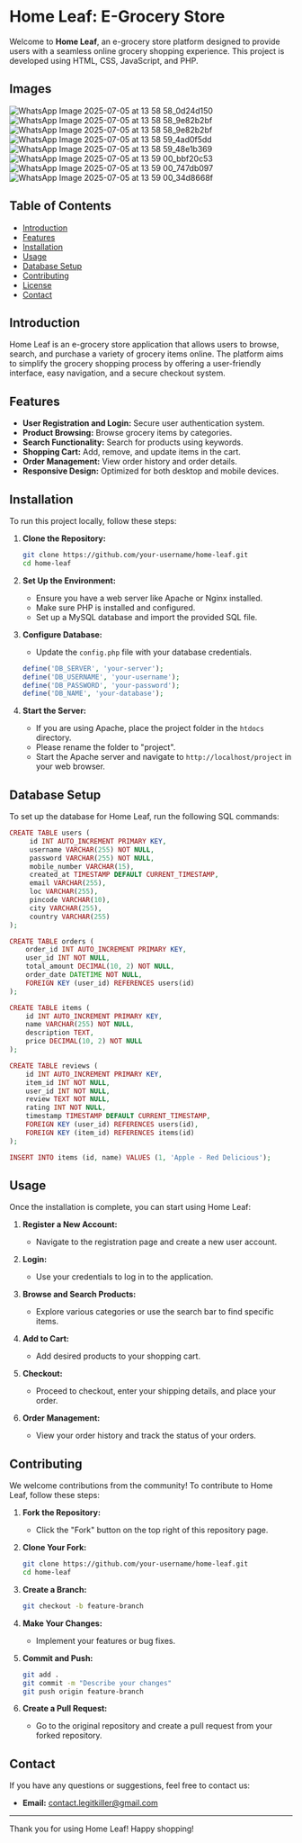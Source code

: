 # Home Leaf: E-Grocery Store

Welcome to **Home Leaf**, an e-grocery store platform designed to provide users with a seamless online grocery shopping experience. This project is developed using HTML, CSS, JavaScript, and PHP.

## Images
![WhatsApp Image 2025-07-05 at 13 58 58_0d24d150](https://github.com/user-attachments/assets/0b1bf01f-9205-409d-81d3-2d4f29e2b25c)
![WhatsApp Image 2025-07-05 at 13 58 58_9e82b2bf](https://github.com/user-attachments/assets/ec2eaa14-b82e-4ded-9a97-f744df3d53c0)
![WhatsApp Image 2025-07-05 at 13 58 58_9e82b2bf](https://github.com/user-attachments/assets/b98684b7-be4e-4960-be76-b6939b303539)
![WhatsApp Image 2025-07-05 at 13 58 59_4ad0f5dd](https://github.com/user-attachments/assets/9b757af4-2d00-4edb-96f0-312d39226a80)
![WhatsApp Image 2025-07-05 at 13 58 59_48e1b369](https://github.com/user-attachments/assets/d16ddd7d-b51a-43ce-8424-18261f3bbec1)
![WhatsApp Image 2025-07-05 at 13 59 00_bbf20c53](https://github.com/user-attachments/assets/46636536-ec8a-429c-b3f5-04fa68996070)
![WhatsApp Image 2025-07-05 at 13 59 00_747db097](https://github.com/user-attachments/assets/9dafb3e6-be38-41f8-8e74-f044d99c1d4e)
![WhatsApp Image 2025-07-05 at 13 59 00_34d8668f](https://github.com/user-attachments/assets/81e64dc4-e9f6-494c-82f7-843c2c4c10aa)





## Table of Contents

- [Introduction](#introduction)
- [Features](#features)
- [Installation](#installation)
- [Usage](#usage)
- [Database Setup](#database-setup)
- [Contributing](#contributing)
- [License](#license)
- [Contact](#contact)

## Introduction

Home Leaf is an e-grocery store application that allows users to browse, search, and purchase a variety of grocery items online. The platform aims to simplify the grocery shopping process by offering a user-friendly interface, easy navigation, and a secure checkout system.

## Features

- **User Registration and Login:** Secure user authentication system.
- **Product Browsing:** Browse grocery items by categories.
- **Search Functionality:** Search for products using keywords.
- **Shopping Cart:** Add, remove, and update items in the cart.
- **Order Management:** View order history and order details.
- **Responsive Design:** Optimized for both desktop and mobile devices.

## Installation

To run this project locally, follow these steps:

1. **Clone the Repository:**
   ```bash
   git clone https://github.com/your-username/home-leaf.git
   cd home-leaf
   ```

2. **Set Up the Environment:**
   - Ensure you have a web server like Apache or Nginx installed.
   - Make sure PHP is installed and configured.
   - Set up a MySQL database and import the provided SQL file.

3. **Configure Database:**
   - Update the `config.php` file with your database credentials.
   ```php
   define('DB_SERVER', 'your-server');
   define('DB_USERNAME', 'your-username');
   define('DB_PASSWORD', 'your-password');
   define('DB_NAME', 'your-database');
   ```

4. **Start the Server:**
   - If you are using Apache, place the project folder in the `htdocs` directory.
   - Please rename the folder to "project".
   - Start the Apache server and navigate to `http://localhost/project` in your web browser.

## Database Setup

To set up the database for Home Leaf, run the following SQL commands:


```php
CREATE TABLE users (
     id INT AUTO_INCREMENT PRIMARY KEY,
     username VARCHAR(255) NOT NULL,
     password VARCHAR(255) NOT NULL,
     mobile_number VARCHAR(15),
     created_at TIMESTAMP DEFAULT CURRENT_TIMESTAMP,
     email VARCHAR(255),
     loc VARCHAR(255),
     pincode VARCHAR(10),
     city VARCHAR(255),
     country VARCHAR(255)
);
```
```php
CREATE TABLE orders (
    order_id INT AUTO_INCREMENT PRIMARY KEY,
    user_id INT NOT NULL,
    total_amount DECIMAL(10, 2) NOT NULL,
    order_date DATETIME NOT NULL,
    FOREIGN KEY (user_id) REFERENCES users(id)
);
```
```php
CREATE TABLE items (
    id INT AUTO_INCREMENT PRIMARY KEY,
    name VARCHAR(255) NOT NULL,
    description TEXT,
    price DECIMAL(10, 2) NOT NULL
);
```
```php
CREATE TABLE reviews (
    id INT AUTO_INCREMENT PRIMARY KEY,
    item_id INT NOT NULL,
    user_id INT NOT NULL,
    review TEXT NOT NULL,
    rating INT NOT NULL,
    timestamp TIMESTAMP DEFAULT CURRENT_TIMESTAMP,
    FOREIGN KEY (user_id) REFERENCES users(id),
    FOREIGN KEY (item_id) REFERENCES items(id)
);
```
```php
INSERT INTO items (id, name) VALUES (1, 'Apple - Red Delicious');
```

## Usage

Once the installation is complete, you can start using Home Leaf:

1. **Register a New Account:**
   - Navigate to the registration page and create a new user account.

2. **Login:**
   - Use your credentials to log in to the application.

3. **Browse and Search Products:**
   - Explore various categories or use the search bar to find specific items.

4. **Add to Cart:**
   - Add desired products to your shopping cart.

5. **Checkout:**
   - Proceed to checkout, enter your shipping details, and place your order.

6. **Order Management:**
   - View your order history and track the status of your orders.

## Contributing

We welcome contributions from the community! To contribute to Home Leaf, follow these steps:

1. **Fork the Repository:**
   - Click the "Fork" button on the top right of this repository page.

2. **Clone Your Fork:**
   ```bash
   git clone https://github.com/your-username/home-leaf.git
   cd home-leaf
   ```

3. **Create a Branch:**
   ```bash
   git checkout -b feature-branch
   ```

4. **Make Your Changes:**
   - Implement your features or bug fixes.

5. **Commit and Push:**
   ```bash
   git add .
   git commit -m "Describe your changes"
   git push origin feature-branch
   ```

6. **Create a Pull Request:**
   - Go to the original repository and create a pull request from your forked repository.

## Contact

If you have any questions or suggestions, feel free to contact us:

- **Email:** contact.legitkiller@gmail.com

---

Thank you for using Home Leaf! Happy shopping!
